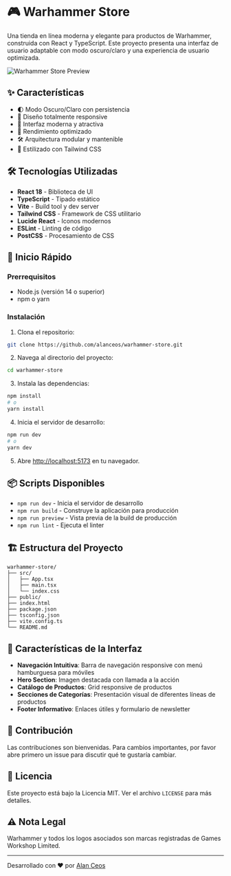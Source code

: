 # 🎮 Warhammer Store

Una tienda en línea moderna y elegante para productos de Warhammer, construida con React y TypeScript. Este proyecto presenta una interfaz de usuario adaptable con modo oscuro/claro y una experiencia de usuario optimizada.

![Warhammer Store Preview](https://images.unsplash.com/photo-1519074069444-1ba4fff66d16?auto=format&fit=crop&w=800&q=80)

## ✨ Características

- 🌓 Modo Oscuro/Claro con persistencia
- 📱 Diseño totalmente responsive
- 🎯 Interfaz moderna y atractiva
- 🚀 Rendimiento optimizado
- 🛠️ Arquitectura modular y mantenible
- 🎨 Estilizado con Tailwind CSS

## 🛠️ Tecnologías Utilizadas

- **React 18** - Biblioteca de UI
- **TypeScript** - Tipado estático
- **Vite** - Build tool y dev server
- **Tailwind CSS** - Framework de CSS utilitario
- **Lucide React** - Iconos modernos
- **ESLint** - Linting de código
- **PostCSS** - Procesamiento de CSS

## 🚀 Inicio Rápido

### Prerrequisitos

- Node.js (versión 14 o superior)
- npm o yarn

### Instalación

1. Clona el repositorio:
```bash
git clone https://github.com/alanceos/warhammer-store.git
```

2. Navega al directorio del proyecto:
```bash
cd warhammer-store
```

3. Instala las dependencias:
```bash
npm install
# o
yarn install
```

4. Inicia el servidor de desarrollo:
```bash
npm run dev
# o
yarn dev
```

5. Abre [http://localhost:5173](http://localhost:5173) en tu navegador.

## 📦 Scripts Disponibles

- `npm run dev` - Inicia el servidor de desarrollo
- `npm run build` - Construye la aplicación para producción
- `npm run preview` - Vista previa de la build de producción
- `npm run lint` - Ejecuta el linter

## 🏗️ Estructura del Proyecto

```
warhammer-store/
├── src/
│   ├── App.tsx
│   ├── main.tsx
│   └── index.css
├── public/
├── index.html
├── package.json
├── tsconfig.json
├── vite.config.ts
└── README.md
```

## 🎨 Características de la Interfaz

- **Navegación Intuitiva**: Barra de navegación responsive con menú hamburguesa para móviles
- **Hero Section**: Imagen destacada con llamada a la acción
- **Catálogo de Productos**: Grid responsive de productos
- **Secciones de Categorías**: Presentación visual de diferentes líneas de productos
- **Footer Informativo**: Enlaces útiles y formulario de newsletter

## 🤝 Contribución

Las contribuciones son bienvenidas. Para cambios importantes, por favor abre primero un issue para discutir qué te gustaría cambiar.

## 📝 Licencia

Este proyecto está bajo la Licencia MIT. Ver el archivo `LICENSE` para más detalles.

## ⚠️ Nota Legal

Warhammer y todos los logos asociados son marcas registradas de Games Workshop Limited.

---

Desarrollado con ❤️ por [Alan Ceos](https://github.com/alanceos) 